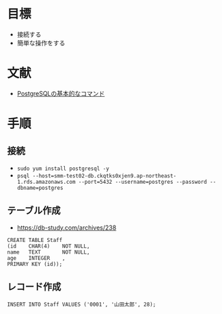 # 目標
- 接続する
- 簡単な操作をする

# 文献
- [PostgreSQLの基本的なコマンド](https://qiita.com/H-A-L/items/fe8cb0e0ee0041ff3ceb)
# 手順
## 接続
- `sudo yum install postgresql -y`
- `psql --host=smm-test02-db.ckqtks0xjen9.ap-northeast-1.rds.amazonaws.com --port=5432 --username=postgres --password --dbname=postgres`

## テーブル作成
- https://db-study.com/archives/238
```
CREATE TABLE Staff
(id    CHAR(4)    NOT NULL,
name   TEXT       NOT NULL,
age    INTEGER    ,
PRIMARY KEY (id));
```

## レコード作成
```
INSERT INTO Staff VALUES ('0001', '山田太郎', 28);
```
